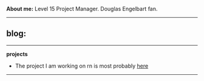 **About me:** Level 15 Project Manager. Douglas Engelbart fan.

---

**blog:**
  - 

---

**projects**
  - The project I am working on rn is most probably [here](http://roktiw.github.io)

---
